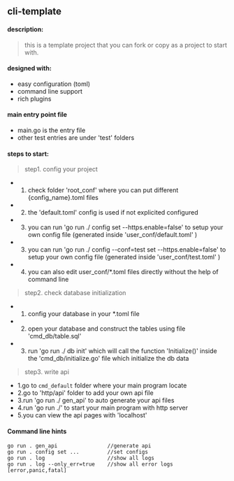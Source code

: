 ## cli-template

#### description: 
> this is a template project that you can fork or copy as a project to start with.


#### designed with:
- easy configuration (toml)
- command line support
- rich plugins


#### main entry point file
- main.go is the entry file
- other test entries are under 'test' folders


#### steps to start:

> step1. config your project 
- 1. check folder 'root_conf' where you can put different {config_name}.toml files
- 2. the 'default.toml' config is used if not explicited configured 
- 3. you can run 'go run ./ config set --https.enable=false' to setup your own config file (generated inside 'user_conf/default.toml' )
- 3. you can run 'go run ./ config --conf=test set --https.enable=false' to setup your own config file (generated inside 'user_conf/test.toml' )
- 4. you can also edit user_conf/*.toml files directly without the help of command line

> step2. check database initialization 
- 1. config your database in your *.toml file
- 2. open your database and construct the tables using file 'cmd_db/table.sql'
- 3. run 'go run ./ db init' which will call the function 'Initialize()' inside the 'cmd_db/initialize.go' file which initialize the db data


> step3. write api
- 1.go to `cmd_default` folder where your main program locate
- 2.go to 'http/api' folder to add your own api file
- 3.run 'go run ./ gen_api' to auto generate your api files
- 4.run 'go run ./' to start your main program with http server 
- 5.you can view the api pages with 'localhost'


#### Command line hints
```
go run . gen_api                //generate api
go run . config set ...         //set configs
go run . log                    //show all logs
go run . log --only_err=true    //show all error logs [error,panic,fatal]

```